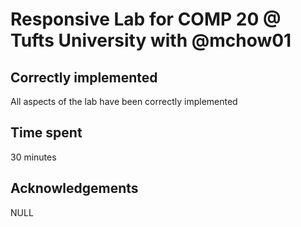 # Responsive Lab for COMP 20 @ Tufts University with @mchow01

## Correctly implemented

All aspects of the lab have been correctly implemented

## Time spent

30 minutes

## Acknowledgements

NULL